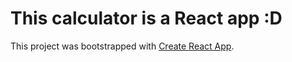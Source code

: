 # This calculator is a React app :D
This project was bootstrapped with [Create React App](https://github.com/facebook/create-react-app).